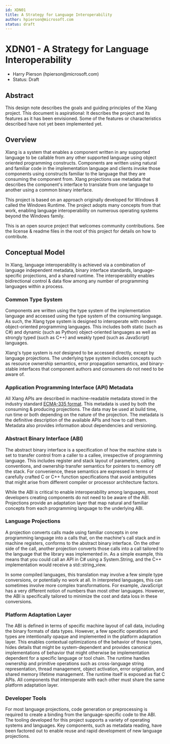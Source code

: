 ```yaml
---
id: XDN01
title: A Strategy for Language Interoperability
author: hpierson@microsoft.com
status: draft
---
```


# XDN01 - A Strategy for Language Interoperability

- Harry Pierson (hpierson\@microsoft.com)
- Status: Draft

## Abstract

This design note describes the goals and guiding principles of the Xlang project. This document is aspirational: It describes the project and its features as it has been envisioned. Some of the features or characteristics described have not yet been implemented yet.

## Overview

Xlang is a system that enables a component written in any supported language to be callable from any other supported language using object oriented programming constructs. Components are written using natural and familiar code in the implementation language and clients invoke those components using constructs familiar to the language that they are consuming the component from. Xlang projections use metadata that describes the component's interface to translate from one language to another using a common binary interface.

This project is based on an approach originally developed for Windows 8 called the Windows Runtime. The project adopts many concepts from that work, enabling language interoperability on numerous operating systems beyond the Windows family.

This is an open source project that welcomes community contributions. See the license & readme files in the root of this project for details on how to contribute.

## Conceptual Model

In Xlang, language interoperability is achieved via a combination of language independent metadata, binary interface standards, language-specific projections, and a shared runtime. The interoperability enables bidirectional control & data flow among any number of programming languages within a process.

### Common Type System

Components are written using the type system of the implementation language and accessed using the type system of the consuming language. As such, the Xlang type system is designed to interoperate with modern object-oriented programming languages. This includes both static (such as C#) and dynamic (such as Python) object-oriented languages as well as strongly typed (such as C++) and weakly typed (such as JavaScript) languages.

Xlang's type system is _not_ designed to be accessed directly, except by language projections. The underlying type system includes concepts such as resource ownership semantics, error propagation semantics, and binary-stable interfaces that component authors and consumers do not need to be aware of.

### Application Programming Interface (API) Metadata

All Xlang APIs are described in machine-readable metadata stored in the industry standard [ECMA-335 format](https://www.ecma-international.org/publications/standards/Ecma-335.htm). This metadata is used by both the consuming & producing projections. The data may be used at build time, run time or both depending on the nature of the projection. The metadata is the definitive description of the available APIs and how to call them. Metadata also provides information about dependencies and versioning.

### Abstract Binary Interface (ABI)

The abstract binary interface is a specification of how the machine state is set to transfer control from a caller to a callee, irrespective of programming language. This includes register and stack layout of parameters, calling conventions, and ownership transfer semantics for pointers to memory off the stack. For convenience, these semantics are expressed in terms of carefully crafted C or C++ function specifications that avoid ambiguities that might arise from different compiler or processor architecture factors.

While the ABI is critical to enable interoperability among languages, most developers creating components do not need to be aware of the ABI. Projections provide an adaptation layer that map natural and familiar concepts from each programming language to the underlying ABI.

### Language Projections

A projection converts calls made using familiar concepts in one programming language into a calls that, on the machine's call stack and in machine registers, conforms to the abstract binary interface. On the other side of the call, another projection converts those calls into a call tailored to the language that the library was implemented in. As a simple example, this means that you could call an API in C# using a System.String, and the C++ implementation would receive a std::string_view.

In some compiled languages, this translation may involve a few simple type conversions, or potentially no work at all. In interpreted languages, this can sometimes involve more complex transformations. For example, JavaScript has a very different notion of numbers than most other languages. However, the ABI is specifically tailored to minimize the cost and data loss in these conversions.

### Platform Adaptation Layer

The ABI is defined in terms of specific machine layout of call data, including the binary formats of data types. However, a few specific operations and types are intentionally opaque and implemented in the platform adaptation layer. This enables contextual optimizations of the behavior of those types, hides details that might be system-dependent and provides canonical implementations of behavior that might otherwise be implementation dependent for a specific language or tool chain. The runtime handles ownership and primitive operations such as cross-language string representation, thread management, object activation, error origination, and shared memory lifetime management. The runtime itself is exposed as flat C APIs. All components that interoperate with each other must share the same platform adaptation layer.

### Developer Tools

For most language projections, code generation or preprocessing is required to create a binding from the language-specific code to the ABI. The tooling developed for this project supports a variety of operating systems and languages. Key components, such as metadata reading, have been factored out to enable reuse and rapid development of new language projections.
